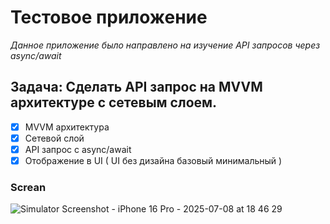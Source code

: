 # **Тестовое приложение**
*Данное приложение было направлено на изучение API запросов через async/await*
## Задача: Сделать API запрос на MVVM архитектуре с сетевым слоем.
- [x] MVVM архитектура
- [x] Сетевой слой
- [x] API запрос с async/await
- [x] Отображение в UI ( UI без дизайна базовый минимальный )

### Screan
![Simulator Screenshot - iPhone 16 Pro - 2025-07-08 at 18 46 29](https://github.com/user-attachments/assets/bca0be27-e82a-4ea3-bafd-74da23b79bf2)
